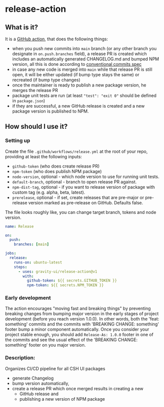 # release-action

## What is it?

It is a [GitHub action](https://github.com/features/actions), that does the following things:

- when you push new commits into `main` branch (or any other branch you designate in `on.push.branches` field),
  a release PR is created which includes an automatically generated CHANGELOG.md and bumped NPM version, all this is
  done according to [conventional commits spec](https://www.conventionalcommits.org/en/v1.0.0/)
- in case any new code is merged into `main` while that release PR is still open, it will be either updated (if bump
  type stays the same) or recreated (if bump type changes)
- once the maintainer is ready to publish a new package version, he merges the release PR
- package unit tests are run (at least `"test": "exit 0"` should be defined in `package.json`)
- if they are successful, a new GitHub release is created and a new package version is published to NPM.

## How should I use it?

### Setting up

Create the file `.github/workflows/release.yml` at the root of your repo, providing at least the following inputs:

- `github-token` (who does create release PR)
- `npm-token` (who does publish NPM package)
- `node-version`, optional - which node version to use for running unit tests.
- `default-branch`, optional - branch to open release PR against.
- `npm-dist-tag`, optional - if you want to release version of package with custom tag (e.g. alpha, beta, latest).
- `prerelease`, optional - if set, create releases that are pre-major or pre-release version marked as pre-release on GitHub.
  Defaults false.

The file looks roughly like, you can change target branch, tokens and node version.

```yaml
name: Release

on:
  push:
    branches: [main]

jobs:
  release:
    runs-on: ubuntu-latest
    steps:
      - uses: gravity-ui/release-action@v1
        with:
          github-token: ${{ secrets.GITHUB_TOKEN }}
          npm-token: ${{ secrets.NPM_TOKEN }}
```

### Early development

The action encourages "moving fast and breaking things" by preventing breaking changes from bumping major version
in the early stages of project development (before you reach version 1.0.0). In other words, both the
'feat: something' commits and the commits with 'BREAKING CHANGE: something' footer bump a minor component
automatically. Once you consider your project stable enough, you should add `Release-As: 1.0.0` footer in one of
the commits and see the usual effect of the 'BREAKING CHANGE: something' footer on you major version.

### Description:

Organizes CI/CD pipeline for all CSH UI packages

- generate Changelog
- bump version automatically,
- create a release PR which once merged results in creating a new
  - GitHub release and
  - publishing a new version of NPM package
